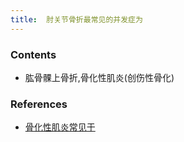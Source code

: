 ```yaml
---
title:  肘关节骨折最常见的并发症为
--- 
```


### Contents
-  肱骨髁上骨折,骨化性肌炎(创伤性骨化)

### References
- [骨化性肌炎常见于](/骨化性肌炎常见于)
